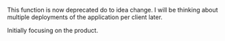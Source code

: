 This function is now deprecated do to idea change. 
I will be thinking about multiple deployments of the application per client later.

Initially focusing on the product.